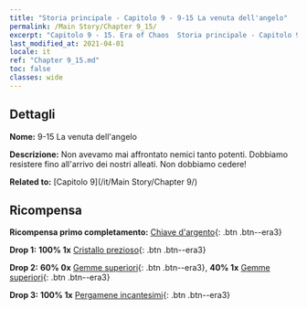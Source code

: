 ```yaml
---
title: "Storia principale - Capitolo 9 - 9-15 La venuta dell'angelo"
permalink: /Main Story/Chapter 9_15/
excerpt: "Capitolo 9 - 15. Era of Chaos  Storia principale - Capitolo 9_15. 9-15 La venuta dell'angelo"
last_modified_at: 2021-04-01
locale: it
ref: "Chapter 9_15.md"
toc: false
classes: wide
---
```


## Dettagli

 **Nome:** 9-15 La venuta dell'angelo

 **Descrizione:** Non avevamo mai affrontato nemici tanto potenti. Dobbiamo resistere fino all'arrivo dei nostri alleati. Non dobbiamo cedere!

 **Related to:** [Capitolo 9](/it/Main Story/Chapter 9/)

## Ricompensa

 **Ricompensa primo completamento:** [Chiave d'argento](/it/Items/con_693/){: .btn .btn--era3}

 **Drop 1:** **100% 1x** [Cristallo prezioso](/it/Items/mat_31/){: .btn .btn--era3}

 **Drop 2:** **60% 0x** [Gemme superiori](/it/Items/mat_23/){: .btn .btn--era3}, **40% 1x** [Gemme superiori](/it/Items/mat_23/){: .btn .btn--era3}

 **Drop 3:** **100% 1x** [Pergamene incantesimi](/it/Items/con_694/){: .btn .btn--era3}

